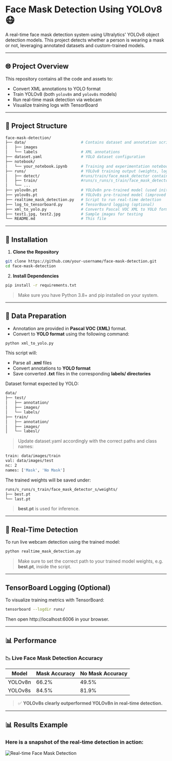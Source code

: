 # Face Mask Detection Using YOLOv8 😷

A real-time face mask detection system using Ultralytics' YOLOv8 object detection models. This project detects whether a person is wearing a mask or not, leveraging annotated datasets and custom-trained models.

---

## 🌐 Project Overview

This repository contains all the code and assets to:

- Convert XML annotations to YOLO format
- Train YOLOv8 (both `yolov8n` and `yolov8s` models)
- Run real-time mask detection via webcam
- Visualize training logs with TensorBoard

---

## 📁 Project Structure

```bash
face-mask-detection/
├── data/                        # Contains dataset and annotation scripts
│   ├── images            
│   └── labels                   # XML annotations
├── dataset.yaml                 # YOLO dataset configuration
├── notebook/
│   └── your_notebook.ipynb      # Training and experimentation notebook
├── runs/                        # YOLOv8 training output (weights, logs, plots)
│   ├── detect/                  #runs/train/face_mask_detector contain logs for YOLOv8n
│   ├── train/                   #runs/s_runs/s_train/face_mask_detector_s contaons logs for YOLOv8s
│   └── ...
├── yolov8n.pt                   # YOLOv8n pre-trained model (used initially)
├── yolov8s.pt                   # YOLOv8s pre-trained model (improved results)
├── realtime_mask_detection.py   # Script to run real-time detection
├── log_to_tensorboard.py        # TensorBoard logging (optional)
├── xml_to_yolo.py               # Converts Pascal VOC XML to YOLO format
├── test1.jpg, test2.jpg         # Sample images for testing
└── README.md                    # This file
```

---

## 🔧 Installation

1. **Clone the Repository**

```bash
git clone https://github.com/your-username/face-mask-detection.git
cd face-mask-detection
```

2. **Install Dependencies**
```bash
pip install -r requirements.txt
```
> Make sure you have Python 3.8+ and pip installed on your system.

--- 

## 📁 Data Preparation
- Annotation are provided in **Pascal VOC (XML)** format.
- Convert to **YOLO format** using the following command:
```bash
python xml_to_yolo.py
```
This script will:
- Parse all **.xml** files
- Convert annotations to **YOLO format**
- Save converted **.txt** files in the corresponding **labels/ directories**

Dataset format expected by YOLO:
```bash
data/
├── test/
│   ├── annotation/
│   ├── images/
│   └── labels/
├── train/
│   ├── annotation/
│   ├── images/
│   └── labesl/
```
> Update dataset.yaml accordingly with the correct paths and class names:
```bash
train: data/images/train
val: data/images/test
nc: 2
names: ['Mask', 'No Mask']
```
The trained weights will be saved under:
```bash
runs/s_runs/s_train/face_mask_detector_s/weights/
├── best.pt
└── last.pt
```
> **best.pt** is used for inference.

---
## 🎥 Real-Time Detection
To run live webcam detection using the trained model:
```bash
python realtime_mask_detection.py
```
> Make sure to set the correct path to your trained model weights, e.g. **best.pt**, inside the script.

---

## TensorBoard Logging (Optional)
To visualize training metrics with TensorBoard:
```bash
tensorboard --logdir runs/
```
Then open http://localhost:6006 in your browser.

--- 

## 📊 Performance

### 📉 Live Face Mask Detection Accuracy

| Model    | Mask Accuracy | No Mask Accuracy |
|----------|----------------|------------------|
| YOLOv8n  | 66.2%          | 49.5%            |
| YOLOv8s  | 84.5%          | 81.9%            |

> ✅ **YOLOv8s clearly outperformed YOLOv8n in real-time detection.**

---

## 📊 Results Example

### Here is a snapshot of the real-time detection in action:
![Real-time Face Mask Detection](assets/mask.jpg)
